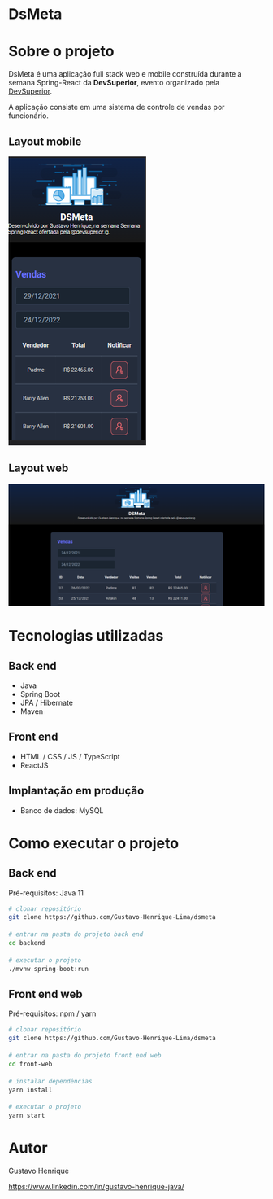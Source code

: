 # DsMeta

# Sobre o projeto

DsMeta é uma aplicação full stack web e mobile construída durante a semana Spring-React da **DevSuperior**, evento organizado pela [DevSuperior](https://devsuperior.com "Site da DevSuperior").

A aplicação consiste em uma sistema de controle de vendas por funcionário.

## Layout mobile
![Mobile 1](https://github.com/Gustavo-Henrique-Lima/assets/blob/main/DsMeta/Mobile.png)

## Layout web
![Web 1](https://github.com/Gustavo-Henrique-Lima/assets/blob/main/DsMeta/Web1.png)

# Tecnologias utilizadas
## Back end
- Java
- Spring Boot
- JPA / Hibernate
- Maven
## Front end
- HTML / CSS / JS / TypeScript
- ReactJS
## Implantação em produção
- Banco de dados: MySQL

# Como executar o projeto

## Back end
Pré-requisitos: Java 11

```bash
# clonar repositório
git clone https://github.com/Gustavo-Henrique-Lima/dsmeta

# entrar na pasta do projeto back end
cd backend

# executar o projeto
./mvnw spring-boot:run
```

## Front end web
Pré-requisitos: npm / yarn

```bash
# clonar repositório
git clone https://github.com/Gustavo-Henrique-Lima/dsmeta

# entrar na pasta do projeto front end web
cd front-web

# instalar dependências
yarn install

# executar o projeto
yarn start
```

# Autor

Gustavo Henrique

https://www.linkedin.com/in/gustavo-henrique-java/

